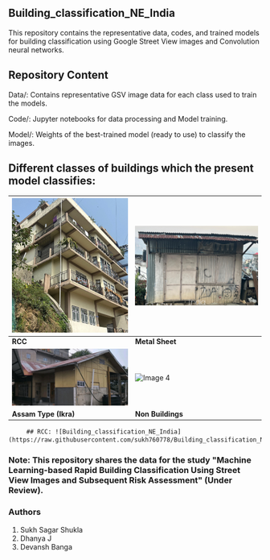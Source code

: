 ## Building_classification_NE_India
This repository contains the representative data, codes, and trained models for building classification using Google Street View images and Convolution neural networks.

## Repository Content

Data/: Contains representative GSV image data for each class used to train the models.

Code/: Jupyter notebooks for data processing and Model training.

Model/: Weights of the best-trained model (ready to use) to classify the images.

## Different classes of buildings which the present model classifies:

| ![Image 1](https://raw.githubusercontent.com/sukh760778/Building_classification_NE_India/main/Data/RCC/103.jpg) | ![Image 2](https://raw.githubusercontent.com/sukh760778/Building_classification_NE_India/main/Data/Metal_Sheet/102.jpg) |
|--------------------------------|--------------------------------|
| **RCC**                 | **Metal Sheet**                 |
| ![Image 3](https://raw.githubusercontent.com/sukh760778/Building_classification_NE_India/main/Data/Assam_Type/121.jpg) | ![Image 4](https://raw.githubusercontent.com/sukh760778/Building_classification_NE_India/main/Data/Vacant/102.jpg) |
| **Assam Type (Ikra)**                 | **Non Buildings**                 |



         ## RCC: ![Building_classification_NE_India](https://raw.githubusercontent.com/sukh760778/Building_classification_NE_India/main/Data/RCC/103.jpg) 

### Note: This repository shares the data for the study "Machine Learning-based Rapid Building Classification Using Street View Images and Subsequent Risk Assessment" (Under Review).

### Authors
1. Sukh Sagar Shukla
2. Dhanya J
3. Devansh Banga
